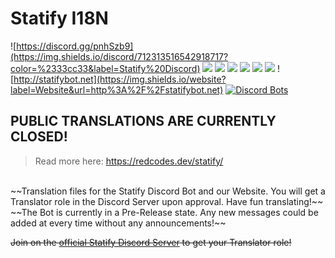 # Statify I18N

![https://discord.gg/pnhSzb9](https://img.shields.io/discord/712313516542918717?color=%2333cc33&label=Statify%20Discord)
![](https://img.shields.io/github/contributors/StatifyBot/statify-i18n)
![](https://img.shields.io/github/issues-pr/StatifyBot/statify-i18n)
![](https://img.shields.io/github/issues-pr-closed/StatifyBot/statify-i18n)
![](https://img.shields.io/github/forks/StatifyBot/statify-i18n?label=Forks)
![](https://img.shields.io/github/commit-activity/m/StatifyBot/statify-i18n)
![](https://img.shields.io/github/stars/StatifyBot/statify-i18n?label=Stars)
![http://statifybot.net](https://img.shields.io/website?label=Website&url=http%3A%2F%2Fstatifybot.net)
[![Discord Bots](https://top.gg/api/widget/status/712313116225962077.svg)](https://top.gg/bot/712313116225962077)

## PUBLIC TRANSLATIONS ARE CURRENTLY CLOSED! 
> Read more here: https://redcodes.dev/statify/

<br>
~~Translation files for the Statify Discord Bot and our Website. You will get a Translator role in the Discord Server upon approval. Have fun translating!~~<br>
~~The Bot is currently in a Pre-Release state. Any new messages could be added at every time without any announcements!~~

~~Join on the [official Statify Discord Server](https://discord.gg/pnhSzb9) to get your Translator role!~~

